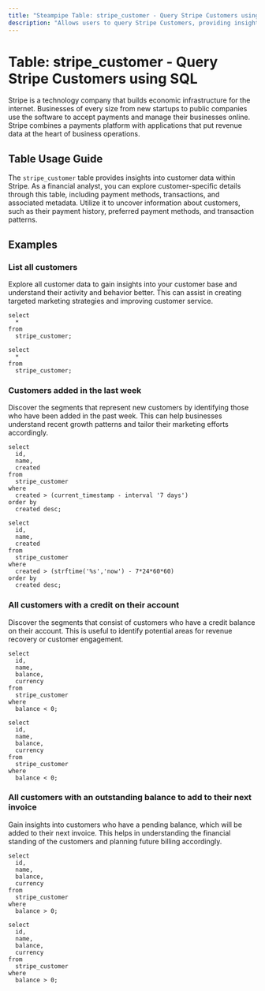 ```yaml
---
title: "Steampipe Table: stripe_customer - Query Stripe Customers using SQL"
description: "Allows users to query Stripe Customers, providing insights into customer data including payment methods, transactions, and associated metadata."
---
```


# Table: stripe_customer - Query Stripe Customers using SQL

Stripe is a technology company that builds economic infrastructure for the internet. Businesses of every size from new startups to public companies use the software to accept payments and manage their businesses online. Stripe combines a payments platform with applications that put revenue data at the heart of business operations.

## Table Usage Guide

The `stripe_customer` table provides insights into customer data within Stripe. As a financial analyst, you can explore customer-specific details through this table, including payment methods, transactions, and associated metadata. Utilize it to uncover information about customers, such as their payment history, preferred payment methods, and transaction patterns.

## Examples

### List all customers
Explore all customer data to gain insights into your customer base and understand their activity and behavior better. This can assist in creating targeted marketing strategies and improving customer service.

```sql+postgres
select
  *
from
  stripe_customer;
```

```sql+sqlite
select
  *
from
  stripe_customer;
```

### Customers added in the last week
Discover the segments that represent new customers by identifying those who have been added in the past week. This can help businesses understand recent growth patterns and tailor their marketing efforts accordingly.

```sql+postgres
select
  id,
  name,
  created
from
  stripe_customer
where
  created > (current_timestamp - interval '7 days')
order by
  created desc;
```

```sql+sqlite
select
  id,
  name,
  created
from
  stripe_customer
where
  created > (strftime('%s','now') - 7*24*60*60)
order by
  created desc;
```

### All customers with a credit on their account
Discover the segments that consist of customers who have a credit balance on their account. This is useful to identify potential areas for revenue recovery or customer engagement.

```sql+postgres
select
  id,
  name,
  balance,
  currency
from
  stripe_customer
where
  balance < 0;
```

```sql+sqlite
select
  id,
  name,
  balance,
  currency
from
  stripe_customer
where
  balance < 0;
```

### All customers with an outstanding balance to add to their next invoice
Gain insights into customers who have a pending balance, which will be added to their next invoice. This helps in understanding the financial standing of the customers and planning future billing accordingly.

```sql+postgres
select
  id,
  name,
  balance,
  currency
from
  stripe_customer
where
  balance > 0;
```

```sql+sqlite
select
  id,
  name,
  balance,
  currency
from
  stripe_customer
where
  balance > 0;
```